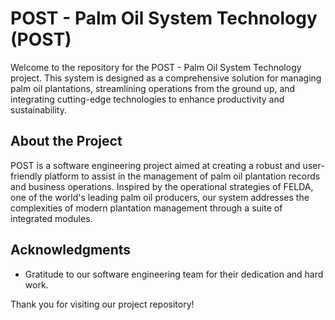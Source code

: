 # POST - Palm Oil System Technology (POST)

Welcome to the repository for the POST - Palm Oil System Technology project. This system is designed as a comprehensive solution for managing palm oil plantations, streamlining operations from the ground up, and integrating cutting-edge technologies to enhance productivity and sustainability.

## About the Project

POST is a software engineering project aimed at creating a robust and user-friendly platform to assist in the management of palm oil plantation records and business operations. Inspired by the operational strategies of FELDA, one of the world's leading palm oil producers, our system addresses the complexities of modern plantation management through a suite of integrated modules.

## Acknowledgments

- Gratitude to our software engineering team for their dedication and hard work.

Thank you for visiting our project repository!
